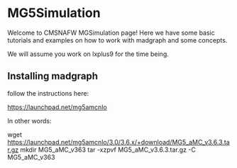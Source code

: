 # MG5Simulation

Welcome to CMSNAFW MGSimulation page! Here we have some basic tutorials and examples on how to work with madgraph and some concepts.

We will assume you work on lxplus9 for the time being.

## Installing madgraph

follow the instructions here:

https://launchpad.net/mg5amcnlo

In other words:

  wget https://launchpad.net/mg5amcnlo/3.0/3.6.x/+download/MG5_aMC_v3.6.3.tar.gz 
  mkdir MG5_aMC_v363
  tar -xzpvf MG5_aMC_v3.6.3.tar.gz -C MG5_aMC_v363

